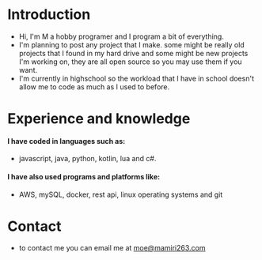 # Introduction
- Hi, I'm M a hobby programer and I program a bit of everything.
- I'm planning to post any project that I make. some might be really old projects that I found in my hard drive and some might be new projects I'm working on, they are all open source so you may use them if you want.
- I'm currently in highschool so the workload that I have in school doesn't allow me to code as much as I used to before.
# Experience and knowledge
#### I have coded in languages such as:
- javascript, java, python, kotlin, lua and c#.
#### I have also used programs and platforms like:
- AWS, mySQL, docker, rest api, linux operating systems and git

# Contact
- to contact me you can email me at moe@mamiri263.com
